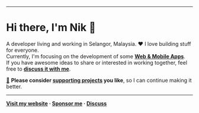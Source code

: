 ***

# Hi there, I'm Nik 👋

A developer living and working in Selangor, Malaysia.
❤️ I love building stuff for everyone.  
Currently, I'm focusing on the development of some **[Web & Mobile Apps][recent-projects]**.  
If you have awesome ideas to share or interested in working together, feel free to **[discuss it with me][discuss]**.

[🌱][wiki] **Please consider [supporting projects][pay] you like**, so I can continue making it better.

***

**[Visit my website][nikahmadz]
&middot; [Sponsor me][pay]
&middot; [Discuss][discuss]**

[nikahmadz]: https://nikahmadz.github.io "Go to nikahmadz.github.io"
[github]:    https://github.com/nikahmadz "Follow me on Github"
[discuss]:   https://github.com/nikahmadz/nikahmadz.github.io/discussions "Lets discuss something"
[wiki]:      https://github.com/nikahmadz/nikahmadz.github.io/wiki "You have found my little wiki!"
[pay]:       https://nikahmadz.github.io/#!pay "See payment options"
[recent-projects]: https://nikahmadz.github.io/recent-projects "Recent projects"


<!--
**nikahmadz/nikahmadz** is a ✨ special ✨ repository because its `README.md` file appears on your GitHub profile.
Here are some ideas to get you started:
- 🔭 I’m currently working on ...
- 🌱 I’m currently learning ...
- 👯 I’m looking to collaborate on ...
- 🤔 I’m looking for help with ...
- 💬 Ask me about ...
- 📫 How to reach me: ...
- 😄 Pronouns: ...
- ⚡ Fun fact: ...
-->
